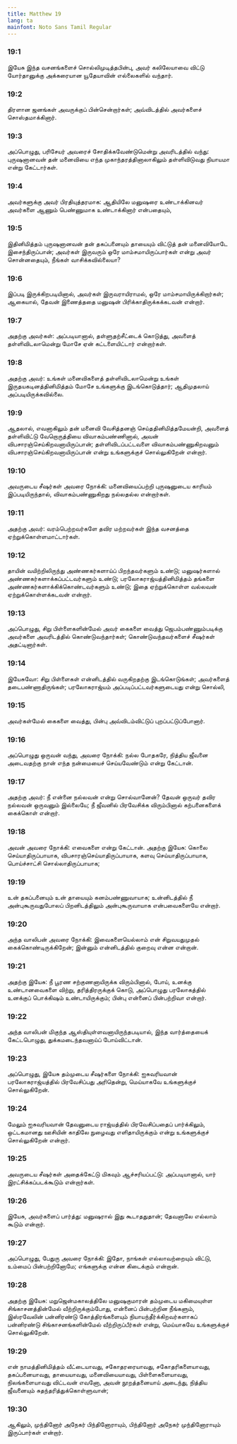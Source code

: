 ```yaml
---
title: Matthew 19
lang: ta
mainfont: Noto Sans Tamil Regular
---
```


###  19:1

இயேசு இந்த வசனங்களைச் சொல்லிமுடித்தபின்பு, அவர் கலிலேயாவை விட்டு யோர்தானுக்கு அக்கரையான யூதேயாவின் எல்லைகளில் வந்தார்.

###  19:2

திரளான ஜனங்கள் அவருக்குப் பின்சென்றார்கள்; அவ்விடத்தில் அவர்களைச் சொஸ்தமாக்கினார்.

###  19:3

அப்பொழுது, பரிசேயர் அவரைச் சோதிக்கவேண்டுமென்று அவரிடத்தில் வந்து: புருஷனானவன் தன் மனைவியை எந்த முகாந்தரத்தினாலாகிலும் தள்ளிவிடுவது நியாயமா என்று கேட்டார்கள்.

###  19:4

அவர்களுக்கு அவர் பிரதியுத்தரமாக: ஆதியிலே மனுஷரை உண்டாக்கினவர் அவர்களை ஆணும் பெண்ணுமாக உண்டாக்கினார் என்பதையும்,

###  19:5

இதினிமித்தம் புருஷனானவன் தன் தகப்பனையும் தாயையும் விட்டுத் தன் மனைவியோடே இசைந்திருப்பான்; அவர்கள் இருவரும் ஒரே மாம்சமாயிருப்பார்கள் என்று அவர் சொன்னதையும், நீங்கள் வாசிக்கவில்லையா?

###  19:6

இப்படி இருக்கிறபடியினால், அவர்கள் இருவராயிராமல், ஒரே மாம்சமாயிருக்கிறார்கள்; ஆகையால், தேவன் இணைத்ததை மனுஷன் பிரிக்காதிருக்கக்கடவன் என்றார்.

###  19:7

அதற்கு அவர்கள்: அப்படியானால், தள்ளுதற்சீட்டைக் கொடுத்து, அவளைத் தள்ளிவிடலாமென்று மோசே ஏன் கட்டளையிட்டார் என்றார்கள்.

###  19:8

அதற்கு அவர்: உங்கள் மனைவிகளைத் தள்ளிவிடலாமென்று உங்கள் இருதயகடினத்தினிமித்தம் மோசே உங்களுக்கு இடங்கொடுத்தார்; ஆதிமுதலாய் அப்படியிருக்கவில்லை.

###  19:9

ஆதலால், எவனாகிலும் தன் மனைவி வேசித்தனஞ் செய்ததினிமித்தமேயன்றி, அவளைத் தள்ளிவிட்டு வேறொருத்தியை விவாகம்பண்ணினால், அவன் விபசாரஞ்செய்கிறவனாயிருப்பான்; தள்ளிவிடப்பட்டவளை விவாகம்பண்ணுகிறவனும் விபசாரஞ்செய்கிறவனாயிருப்பான் என்று உங்களுக்குச் சொல்லுகிறேன் என்றார்.

###  19:10

அவருடைய சீஷர்கள் அவரை நோக்கி: மனைவியைப்பற்றி புருஷனுடைய காரியம் இப்படியிருந்தால், விவாகம்பண்ணுகிறது நல்லதல்ல என்றார்கள்.

###  19:11

அதற்கு அவர்: வரம்பெற்றவர்களே தவிர மற்றவர்கள் இந்த வசனத்தை ஏற்றுக்கொள்ளமாட்டார்கள்.

###  19:12

தாயின் வயிற்றிலிருந்து அண்ணகர்களாய்ப் பிறந்தவர்களும் உண்டு; மனுஷர்களால் அண்ணகர்களாக்கப்பட்டவர்களும் உண்டு; பரலோகராஜ்யத்தினிமித்தம் தங்களை அண்ணகர்களாக்கிக்கொண்டவர்களும் உண்டு; இதை ஏற்றுக்கொள்ள வல்லவன் ஏற்றுக்கொள்ளக்கடவன் என்றார்.

###  19:13

அப்பொழுது, சிறு பிள்ளைகளின்மேல் அவர் கைகளை வைத்து ஜெபம்பண்ணும்படிக்கு அவர்களை அவரிடத்தில் கொண்டுவந்தார்கள்; கொண்டுவந்தவர்களைச் சீஷர்கள் அதட்டினார்கள்.

###  19:14

இயேசுவோ: சிறு பிள்ளைகள் என்னிடத்தில் வருகிறதற்கு இடங்கொடுங்கள்; அவர்களைத் தடைபண்ணாதிருங்கள்; பரலோகராஜ்யம் அப்படிப்பட்டவர்களுடையது என்று சொல்லி,

###  19:15

அவர்கள்மேல் கைகளை வைத்து, பின்பு அவ்விடம்விட்டுப் புறப்பட்டுப்போனார்.

###  19:16

அப்பொழுது ஒருவன் வந்து, அவரை நோக்கி: நல்ல போதகரே, நித்திய ஜீவனை அடைவதற்கு நான் எந்த நன்மையைச் செய்யவேண்டும் என்று கேட்டான்.

###  19:17

அதற்கு அவர்: நீ என்னை நல்லவன் என்று சொல்வானேன்? தேவன் ஒருவர் தவிர நல்லவன் ஒருவனும் இல்லையே; நீ ஜீவனில் பிரவேசிக்க விரும்பினால் கற்பனைகளைக் கைக்கொள் என்றார்.

###  19:18

அவன் அவரை நோக்கி: எவைகளை என்று கேட்டான். அதற்கு இயேசு: கொலை செய்யாதிருப்பாயாக, விபசாரஞ்செய்யாதிருப்பாயாக, களவு செய்யாதிருப்பாயாக, பொய்ச்சாட்சி சொல்லாதிருப்பாயாக;

###  19:19

உன் தகப்பனையும் உன் தாயையும் கனம்பண்ணுவாயாக; உன்னிடத்தில் நீ அன்புகூருவதுபோலப் பிறனிடத்திலும் அன்புகூருவாயாக என்பவைகளையே என்றார்.

###  19:20

அந்த வாலிபன் அவரை நோக்கி: இவைகளையெல்லாம் என் சிறுவயதுமுதல் கைக்கொண்டிருக்கிறேன்; இன்னும் என்னிடத்தில் குறைவு என்ன என்றான்.

###  19:21

அதற்கு இயேசு: நீ பூரண சற்குணனாயிருக்க விரும்பினால், போய், உனக்கு உண்டானவைகளை விற்று, தரித்திரருக்குக் கொடு, அப்பொழுது பரலோகத்தில் உனக்குப் பொக்கிஷம் உண்டாயிருக்கும்; பின்பு என்னைப் பின்பற்றிவா என்றார்.

###  19:22

அந்த வாலிபன் மிகுந்த ஆஸ்தியுள்ளவனாயிருந்தபடியால், இந்த வார்த்தையைக் கேட்டபொழுது, துக்கமடைந்தவனாய்ப் போய்விட்டான்.

###  19:23

அப்பொழுது, இயேசு தம்முடைய சீஷர்களை நோக்கி: ஐசுவரியவான் பரலோகராஜ்யத்தில் பிரவேசிப்பது அரிதென்று, மெய்யாகவே உங்களுக்குச் சொல்லுகிறேன்.

###  19:24

மேலும் ஐசுவரியவான் தேவனுடைய ராஜ்யத்தில் பிரவேசிப்பதைப் பார்க்கிலும், ஒட்டகமானது ஊசியின் காதிலே நுழைவது எளிதாயிருக்கும் என்று உங்களுக்குச் சொல்லுகிறேன் என்றார்.

###  19:25

அவருடைய சீஷர்கள் அதைக்கேட்டு மிகவும் ஆச்சரியப்பட்டு: அப்படியானால், யார் இரட்சிக்கப்படக்கூடும் என்றார்கள்.

###  19:26

இயேசு, அவர்களைப் பார்த்து: மனுஷரால் இது கூடாததுதான்; தேவனாலே எல்லாம் கூடும் என்றார்.

###  19:27

அப்பொழுது, பேதுரு அவரை நோக்கி: இதோ, நாங்கள் எல்லாவற்றையும் விட்டு, உம்மைப் பின்பற்றினோமே; எங்களுக்கு என்ன கிடைக்கும் என்றான்.

###  19:28

அதற்கு இயேசு: மறுஜென்மகாலத்திலே மனுஷகுமாரன் தம்முடைய மகிமையுள்ள சிங்காசனத்தின்மேல் வீற்றிருக்கும்போது, என்னைப் பின்பற்றின நீங்களும், இஸ்ரவேலின் பன்னிரண்டு கோத்திரங்களையும் நியாயந்தீர்க்கிறவர்களாகப் பன்னிரண்டு சிங்காசனங்களின்மேல் வீற்றிருப்பீர்கள் என்று, மெய்யாகவே உங்களுக்குச் சொல்லுகிறேன்.

###  19:29

என் நாமத்தினிமித்தம் வீட்டையாவது, சகோதரரையாவது, சகோதரிகளையாவது, தகப்பனையாவது, தாயையாவது, மனைவியையாவது, பிள்ளைகளையாவது, நிலங்களையாவது விட்டவன் எவனோ, அவன் நூறத்தனையாய் அடைந்து, நித்திய ஜீவனையும் சுதந்தரித்துக்கொள்ளுவான்;

###  19:30

ஆகிலும், முந்தினோர் அநேகர் பிந்தினோராயும், பிந்தினோர் அநேகர் முந்தினோராயும் இருப்பார்கள் என்றார்.

